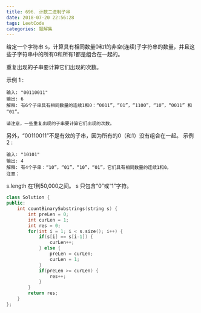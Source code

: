 ```yaml
---
title: 696. 计数二进制子串
date: 2018-07-20 22:56:28
tags: LeetCode
categories: 题解集
---
```


给定一个字符串 s，计算具有相同数量0和1的非空(连续)子字符串的数量，并且这些子字符串中的所有0和所有1都是组合在一起的。

重复出现的子串要计算它们出现的次数。

示例 1 :
```
输入: "00110011"
输出: 6
解释: 有6个子串具有相同数量的连续1和0：“0011”，“01”，“1100”，“10”，“0011” 和 “01”。

请注意，一些重复出现的子串要计算它们出现的次数。
```
另外，“00110011”不是有效的子串，因为所有的0（和1）没有组合在一起。
示例 2 :
```
输入: "10101"
输出: 4
解释: 有4个子串：“10”，“01”，“10”，“01”，它们具有相同数量的连续1和0。
注意：
```
s.length 在1到50,000之间。
s 只包含“0”或“1”字符。
```cpp
class Solution {
public:
    int countBinarySubstrings(string s) {
        int preLen = 0;
        int curLen = 1;
        int res = 0;
        for(int i = 1; i < s.size(); i++) {
            if(s[i] == s[i-1]) {
                curLen++;
            } else {
                preLen = curLen;
                curLen = 1;
            }
            if(preLen >= curLen) {
                res++;
            }
        }
        return res;
    }
};
```